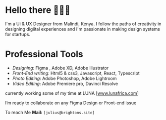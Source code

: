 # Hello there 🙋🏾‍♂️

I'm a Ui & UX Designer from Malindi, Kenya. I follow the paths of creativity in designing digiital experiences and i'm passionate in making design systems for startups.

# Professional Tools
- *Designing*: Figma , Adobe XD, Adobe Illustrator
- *Front-End writing*: Html5 & css3, Javascript, React, Typescript
- *Photo Editing*: Adobe Photoshop, Adobe Lightroom
- *Video Editing*: Adobe Premiere pro, Davinci Resolve

currently working some of my time at LUNA [www.lunafrica.com] 

I’m ready to collaborate on any Figma Design or Front-end issue

To reach Me **Mail:** `[julius@brightons.site]`
